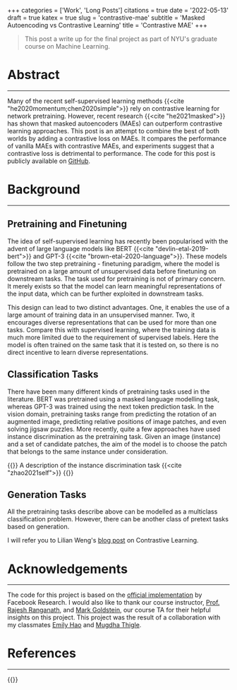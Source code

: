 +++
categories = ['Work', 'Long Posts']
citations = true
date = '2022-05-13'
draft = true
katex = true
slug = 'contrastive-mae'
subtitle = 'Masked Autoencoding vs Contrastive Learning'
title = 'Contrastive MAE'
+++

> This post a write up for the final project as part of NYU's graduate course on Machine Learning.

# Abstract

---

Many of the recent self-supervised learning methods {{<cite "he2020momentum;chen2020simple">}} rely on contrastive learning for network pretraining. However, recent research {{<cite "he2021masked">}} has shown that masked autoencoders (MAEs) can outperform contrastive learning approaches. This post is an attempt to combine the best of both worlds by adding a contrastive loss on MAEs. It compares the performance of vanilla MAEs with contrastive MAEs, and experiments suggest that a contrastive loss is detrimental to performance. The code for this post is publicly available on [GitHub](https://github.com/nikhilweee/contrastive-mae).

# Background

---

## Pretraining and Finetuning

The idea of self-supervised learning has recently been popularised with the advent of large language models like BERT {{<cite "devlin-etal-2019-bert">}} and GPT-3 {{<cite "brown-etal-2020-language">}}. These models follow the two step pretraining - finetuning paradigm, where the model is pretrained on a large amount of unsupervised data before finetuning on downstream tasks. The task used for pretraining is not of primary concern. It merely exists so that the model can learn meaningful representations of the input data, which can be further exploited in downstream tasks.

This design can lead to two distinct advantages. One, it enables the use of a large amount of training data in an unsupervised manner. Two, it encourages diverse representations that can be used for more than one tasks. Compare this with supervised learning, where the training data is much more limited due to the requirement of supervised labels. Here the model is often trained on the same task that it is tested on, so there is no direct incentive to learn diverse representations.

## Classification Tasks

There have been many different kinds of pretraining tasks used in the literature. BERT was pretrained using a masked language modelling task, whereas GPT-3 was trained using the next token prediction task. In the vision domain, pretraining tasks range from predicting the rotation of an augmented image, predicting relative positions of image patches, and even solving jigsaw puzzles. More recently, quite a few approaches have used instance discrimination as the pretraining task. Given an image (instance) and a set of candidate patches, the aim of the model is to choose the patch that belongs to the same instance under consideration.

{{<rawcaption src="https://i.imgur.com/KNIxVB3.png">}}
A description of the instance discrimination task {{<cite "zhao2021self">}}
{{</rawcaption>}}

## Generation Tasks

All the pretraining tasks describe above can be modelled as a multiclass classification problem. However, there can be another class of pretext tasks based on generation.

I will refer you to Lilian Weng's [blog post](https://lilianweng.github.io/posts/2021-05-31-contrastive/) on Contrastive Learning.

# Acknowledgements

---

The code for this project is based on the [official implementation](https://github.com/facebookresearch/mae) by Facebook Research. I would also like to thank our course instructor, [Prof. Rajesh Ranganath](https://cims.nyu.edu/~rajeshr/), and [Mark Goldstein](https://marikgoldstein.github.io/), our course TA for their helpful insights on this project. This project was the result of a collaboration with my classmates [Emily Hao](https://www.linkedin.com/in/emilyhao/) and [Mugdha Thigle](https://www.linkedin.com/in/mugdha-thigle/).

# References

---

{{<bibliography cited>}}

